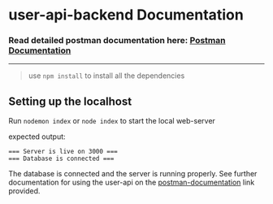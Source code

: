# user-api-backend Documentation

### Read detailed postman documentation here: [Postman Documentation](https://documenter.getpostman.com/view/20242800/UzBnrmsz)

---

> use `npm install` to install all the dependencies

## Setting up the localhost

Run `nodemon index` or `node index` to start the local web-server

expected output:
```terminal
=== Server is live on 3000 ===
=== Database is connected ===
```

The database is connected and the server is running properly. See further documentation for using the user-api on the [postman-documentation](https://documenter.getpostman.com/view/20242800/UzBnrmsz) link provided.